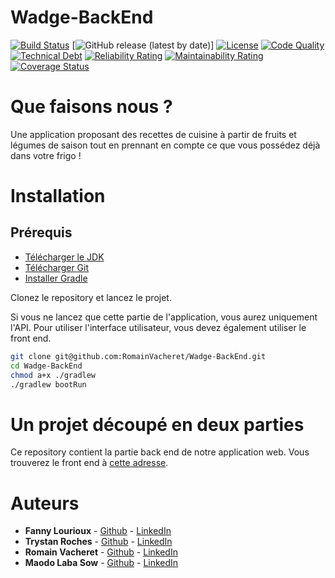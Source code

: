 # Wadge-BackEnd

[![Build Status](https://img.shields.io/travis/com/RomainVacheret/Wadge-BackEnd/master)](https://travis-ci.com/github/RomainVacheret/Wadge-BackEnd)
[![GitHub release (latest by date)](https://img.shields.io/github/v/release/RomainVacheret/Wadge-BackEnd)]
[![License](https://img.shields.io/github/license/RomainVacheret/Wadge-BackEndsvg?style=flat-square)](LICENSE)
[![Code Quality](https://sonarcloud.io/api/project_badges/measure?project=RomainVacheret_Wadge-BackEnd&metric=alert_status)](https://sonarcloud.io/dashboard?id=RomainVacheret_Wadge-BackEnd)
[![Technical Debt](https://sonarcloud.io/api/project_badges/measure?project=RomainVacheret_Wadge-BackEnd&metric=sqale_index)](https://sonarcloud.io/dashboard?id=RomainVacheret_Wadge-BackEnd)
[![Reliability Rating](https://sonarcloud.io/api/project_badges/measure?project=RomainVacheret_Wadge-BackEnd&metric=reliability_rating)](https://sonarcloud.io/dashboard?id=RomainVacheret_Wadge-BackEnd)
[![Maintainability Rating](https://sonarcloud.io/api/project_badges/measure?project=RomainVacheret_Wadge-BackEnd&metric=sqale_rating)](https://sonarcloud.io/dashboard?id=RomainVacheret_Wadge-BackEnd)
[![Coverage Status](https://coveralls.io/repos/github/RomainVacheret/Wadge-BackEnd/badge.svg?branch=master)](https://coveralls.io/github/RomainVacheret/Wadge-BackEnd?branch=master)

# Que faisons nous ?
Une application proposant des recettes de cuisine à partir de fruits et légumes de saison tout en prennant en compte ce que vous possédez déjà dans votre frigo !

# Installation
## Prérequis
* [Télécharger le JDK](https://www.oracle.com/java/technologies/javase-downloads.html)
* [Télécharger Git](https://git-scm.com/downloads)
* [Installer Gradle](https://gradle.org/install/)

Clonez le repository et lancez le projet. 

Si vous ne lancez que cette partie de l'application, vous aurez uniquement l'API. Pour utiliser l'interface utilisateur, vous devez également utiliser le front end.
```Bash
git clone git@github.com:RomainVacheret/Wadge-BackEnd.git
cd Wadge-BackEnd
chmod a+x ./gradlew
./gradlew bootRun
```

# Un projet découpé en deux parties
Ce repository contient la partie back end de notre application web. Vous trouverez le front end à [cette adresse](https://github.com/RomainVacheret/Wadge-FrontEnd).
# Auteurs
* **Fanny Lourioux** - [Github](https://github.com/FannyLourioux) - [LinkedIn](https://www.linkedin.com/in/fanny-lourioux-4744941a0/)
* **Trystan Roches** - [Github](https://github.com/Trystan4) - [LinkedIn](https://www.linkedin.com/in/trystan-roches-4a6ba0171/)
* **Romain Vacheret** - [Github](https://github.com/RomainVacheret) - [LinkedIn](https://www.linkedin.com/in/romain-vacheret-b58270189/)
* **Maodo Laba Sow** - [Github](https://github.com/sowJamndg) - [LinkedIn](https://www.linkedin.com/in/maodo-laba-sow-668244184/)
